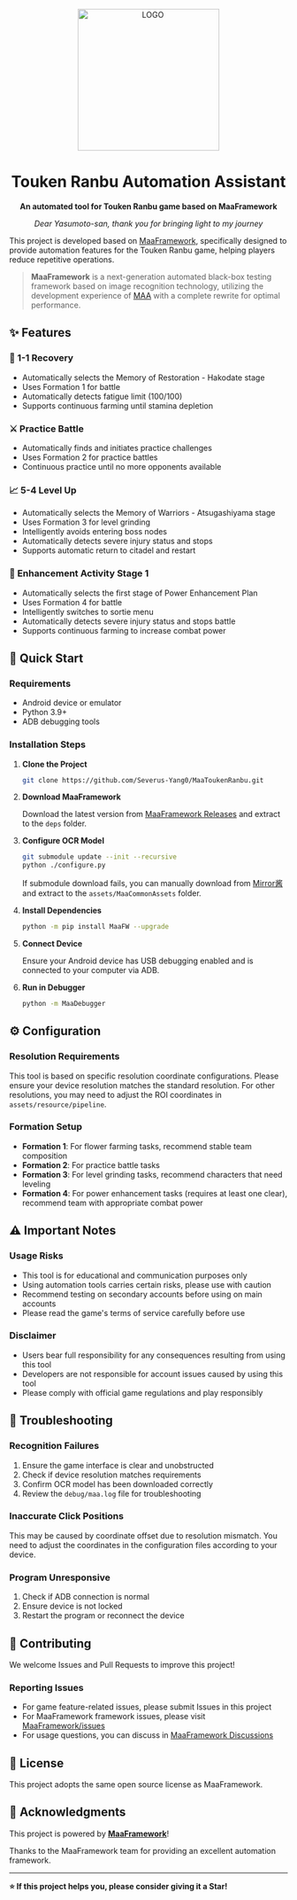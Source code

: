 <!-- markdownlint-disable MD033 MD041 -->
<p align="center">
  <img alt="LOGO" src="https://cdn.jsdelivr.net/gh/MaaAssistantArknights/design@main/logo/maa-logo_512x512.png" width="256" height="256" />
</p>

<div align="center">

# Touken Ranbu Automation Assistant

**An automated tool for Touken Ranbu game based on MaaFramework**

*Dear Yasumoto-san, thank you for bringing light to my journey*

</div>

This project is developed based on [MaaFramework](https://github.com/MaaXYZ/MaaFramework), specifically designed to provide automation features for the Touken Ranbu game, helping players reduce repetitive operations.

> **MaaFramework** is a next-generation automated black-box testing framework based on image recognition technology, utilizing the development experience of [MAA](https://github.com/MaaAssistantArknights/MaaAssistantArknights) with a complete rewrite for optimal performance.

## ✨ Features

### 🌸 1-1 Recovery

- Automatically selects the Memory of Restoration - Hakodate stage
- Uses Formation 1 for battle
- Automatically detects fatigue limit (100/100)
- Supports continuous farming until stamina depletion

### ⚔️ Practice Battle

- Automatically finds and initiates practice challenges
- Uses Formation 2 for practice battles
- Continuous practice until no more opponents available

### 📈 5-4 Level Up

- Automatically selects the Memory of Warriors - Atsugashiyama stage
- Uses Formation 3 for level grinding
- Intelligently avoids entering boss nodes
- Automatically detects severe injury status and stops
- Supports automatic return to citadel and restart

### 💪 Enhancement Activity Stage 1
- Automatically selects the first stage of Power Enhancement Plan
- Uses Formation 4 for battle
- Intelligently switches to sortie menu
- Automatically detects severe injury status and stops battle
- Supports continuous farming to increase combat power

## 🚀 Quick Start

### Requirements

- Android device or emulator
- Python 3.9+
- ADB debugging tools

### Installation Steps

1. **Clone the Project**

    ```bash
    git clone https://github.com/Severus-Yang0/MaaToukenRanbu.git
    ```

2. **Download MaaFramework**

    Download the latest version from [MaaFramework Releases](https://github.com/MaaXYZ/MaaFramework/releases) and extract to the `deps` folder.

3. **Configure OCR Model**

    ```bash
    git submodule update --init --recursive
    python ./configure.py
    ```

    If submodule download fails, you can manually download from [Mirror酱](https://mirrorchyan.com/zh/projects?rid=MaaCommonAssets&source=ghtempl-readme) and extract to the `assets/MaaCommonAssets` folder.

4. **Install Dependencies**

    ```bash
    python -m pip install MaaFW --upgrade
    ```

5. **Connect Device**

    Ensure your Android device has USB debugging enabled and is connected to your computer via ADB.

6. **Run in Debugger**

    ```bash
    python -m MaaDebugger
    ```

## ⚙️ Configuration

### Resolution Requirements

This tool is based on specific resolution coordinate configurations. Please ensure your device resolution matches the standard resolution. For other resolutions, you may need to adjust the ROI coordinates in `assets/resource/pipeline`.

### Formation Setup

- **Formation 1**: For flower farming tasks, recommend stable team composition
- **Formation 2**: For practice battle tasks
- **Formation 3**: For level grinding tasks, recommend characters that need leveling
- **Formation 4**: For power enhancement tasks (requires at least one clear), recommend team with appropriate combat power

## ⚠️ Important Notes

### Usage Risks

- This tool is for educational and communication purposes only
- Using automation tools carries certain risks, please use with caution
- Recommend testing on secondary accounts before using on main accounts
- Please read the game's terms of service carefully before use

### Disclaimer

- Users bear full responsibility for any consequences resulting from using this tool
- Developers are not responsible for account issues caused by using this tool
- Please comply with official game regulations and play responsibly

## 🔧 Troubleshooting

### Recognition Failures

1. Ensure the game interface is clear and unobstructed
2. Check if device resolution matches requirements
3. Confirm OCR model has been downloaded correctly
4. Review the `debug/maa.log` file for troubleshooting

### Inaccurate Click Positions

This may be caused by coordinate offset due to resolution mismatch. You need to adjust the coordinates in the configuration files according to your device.

### Program Unresponsive

1. Check if ADB connection is normal
2. Ensure device is not locked
3. Restart the program or reconnect the device

## 🤝 Contributing

We welcome Issues and Pull Requests to improve this project!

### Reporting Issues

- For game feature-related issues, please submit Issues in this project
- For MaaFramework framework issues, please visit [MaaFramework/issues](https://github.com/MaaXYZ/MaaFramework/issues)
- For usage questions, you can discuss in [MaaFramework Discussions](https://github.com/MaaXYZ/MaaFramework/discussions)

## 📄 License

This project adopts the same open source license as MaaFramework.

## 🙏 Acknowledgments

This project is powered by **[MaaFramework](https://github.com/MaaXYZ/MaaFramework)**!

Thanks to the MaaFramework team for providing an excellent automation framework.

---

**⭐ If this project helps you, please consider giving it a Star!**